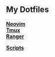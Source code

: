 ## **My Dotfiles**


[**Neovim**](https://github.com/ElcomJ/dotfiles/tree/master/.config/nvim)</br>
[**Tmux**](https://github.com/ElcomJ/dotfiles/tree/master/.config/tmux)</br>
[**Ranger**](https://github.com/ElcomJ/dotfiles/tree/master/.config/ranger)</br>

[**Scripts**](https://github.com/ElcomJ/dotfiles/tree/master/scripts)</br>
